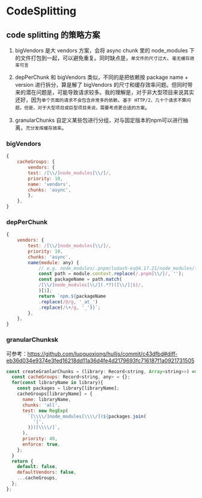 # CodeSplitting

## code splitting 的策略方案

1. bigVendors 是大 vendors 方案，会将 async chunk 里的 node_modules 下的文件打包到一起，可以避免重复。同时缺点是，`单文件的尺寸过大`、`毫无缓存效率可言`

2. depPerChunk 和 bigVendors 类似，不同的是把依赖按 package name + version 进行拆分，算是解了 bigVendors 的尺寸和缓存效率问题。但同时带来的潜在问题是，可能导致请求较多。我的理解是，对于非大型项目来说其实还好，因为`单个页面的请求不会包含非常多的依赖`、`基于 HTTP/2，几十个请求不算问题。但是，对于大型项目或巨型项目来说，需要考虑更合适的方案`。

3. granularChunks 自定义某些包进行分组，对与固定版本的npm可以进行抽离，`充分发挥缓存效率`。

### bigVendors
```js
{
    cacheGroups: {
        vendors: {
        test: /[\\/]node_modules[\\/]/,
        priority: 10,
        name: 'vendors',
        chunks: 'async',
        },
    },
}
```
### depPerChunk
```js
{
    vendors: {
        test: /[\\/]node_modules[\\/]/,
        priority: 10,
        chunks: 'async',
        name(module: any) {
            // e.g. node_modules/.pnpm/lodash-es@4.17.21/node_modules/lodash-es
            const path = module.context.replace(/.pnpm[\\/]/, '');
            const packageName = path.match(
            /[\\/]node_modules[\\/](.*?)([\\/]|$)/,
            )[1];
            return `npm.${packageName
            .replace(/@/g, '_at_')
            .replace(/\+/g, '_')}`;
        },
    },
}
```
### granularChunksk
可参考：https://github.com/luoguoxiong/hulljs/commit/c43dfbd#diff-eb36d034e9374e3fed16218dd11a36d4fe4d2179693fc716187f1a0921731505
```js
const createGranlarChunks = (library: Record<string, Array<string>>) => {
  const cacheGroups: Record<string, any> = {};
  for(const libraryName in library){
    const packages = library[libraryName];
    cacheGroups[libraryName] = {
      name: libraryName,
      chunks: 'all',
      test: new RegExp(
        `[\\\\/]node_modules[\\\\/](${packages.join(
          '|',
        )})[\\\\/]`,
      ),
      priority: 40,
      enforce: true,
    };
  }
  return {
    default: false,
    defaultVendors: false,
    ...cacheGroups,
  };
};
```